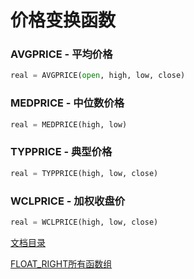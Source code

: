 # 价格变换函数
### AVGPRICE - 平均价格
```python
real = AVGPRICE(open, high, low, close)
```

### MEDPRICE - 中位数价格
```python
real = MEDPRICE(high, low)
```

### TYPPRICE - 典型价格
```python
real = TYPPRICE(high, low, close)
```

### WCLPRICE - 加权收盘价
```python
real = WCLPRICE(high, low, close)
```


[文档目录](../doc_index.md)

[FLOAT_RIGHT所有函数组](../funcs.md)